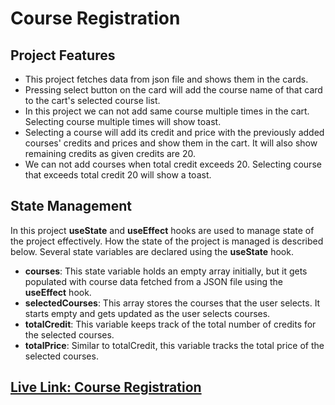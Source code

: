 # Course Registration

## Project Features

- This project fetches data from json file and shows them in the cards.
- Pressing select button on the card will add the course name of that card to the cart's selected course list.
- In this project we can not add same course multiple times in the cart. Selecting course multiple times will show toast.
- Selecting a course will add its credit and price with the previously added courses' credits and prices and show them in the cart. It will also show remaining credits as given credits are 20.
- We can not add courses when total credit exceeds 20. Selecting course that exceeds total credit 20 will show a toast.

## State Management

In this project **useState** and **useEffect** hooks are used to manage state of the project effectively. How the state of the project is managed is described below.
Several state variables are declared using the **useState** hook.

- **courses**: This state variable holds an empty array initially, but it gets populated with course data fetched from a JSON file using the **useEffect** hook.
- **selectedCourses**: This array stores the courses that the user selects. It starts empty and gets updated as the user selects courses.
- **totalCredit**: This variable keeps track of the total number of credits for the selected courses.
- **totalPrice**: Similar to totalCredit, this variable tracks the total price of the selected courses.

## [ Live Link: Course Registration](https://venerable-croquembouche-bd1971.netlify.app/)
